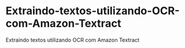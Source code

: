 # Extraindo-textos-utilizando-OCR-com-Amazon-Textract
Extraindo textos utilizando OCR com Amazon Textract

